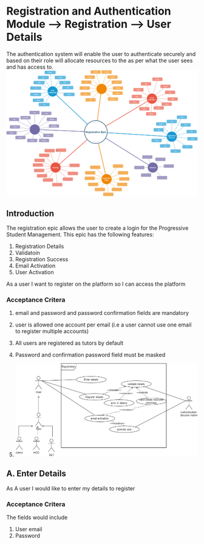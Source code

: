 # Registration and Authentication Module --> Registration --> User Details
The authentication system will enable the user to authenticate securely and based on their role will allocate resources to the as per what the user sees and has access to.
![Authentication module](registration.png)
## Introduction

The registration epic allows the user to create a login for the Progressive Student Management.  This epic has the following features:

1. Registration Details
1. Validatoin
1. Registration Success
1. Email Activation
1. User Activation

As a user I want to register on the platform so I can access the platform


### Acceptance Critera

1. email and password and password confirmation fields are mandatory
2. user is allowed one account per email (i.e a user cannot use one email to register multiple accounts)
3. All users are registered as tutors by default
4. Password and confirmation password field must be masked

1. ![Authentication module](registration_use_case.png)

## A. Enter Details
As A user I would like to enter my details to register

### Acceptance Critera
The fields would include
1. User email
1. Password
